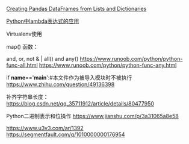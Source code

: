 [Creating Pandas DataFrames from Lists and Dictionaries](https://pbpython.com/pandas-list-dict.html)  

[Python中lambda表达式的应用](https://blog.csdn.net/u011197534/article/details/53747316)  

Virtualenv使用

map() 函数：

and, or, not 
& | 
all() and any() https://www.runoob.com/python/python-func-all.html https://www.runoob.com/python/python-func-any.html

if  __name__=='__main__':#本文件作为被导入模块时不被执行
https://www.zhihu.com/question/49136398

补齐字符串长度：https://blog.csdn.net/qq_35711912/article/details/80477950

Python二进制表示和位操作 https://www.jianshu.com/p/3a31065a8e58

https://www.u3v3.com/ar/1392
https://segmentfault.com/q/1010000000176954
<!--stackedit_data:
eyJoaXN0b3J5IjpbLTcwMzI4ODc3NCwyMDYxODM0MzE2LC04ND
EzNjE1NzAsLTI3Mjg1MzA2LDI3OTQwMzY3NCwxNzk2MTk4MzU3
LDI0MDA3NDE5NSwtMTY4NTI0OTM5OCwyMDI4MTEyOTgxLC0xNj
AzNzI1MTE2LC0xNjAzNzI1MTE2XX0=
-->